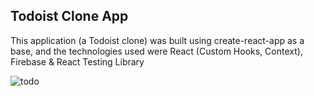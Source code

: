## Todoist Clone App
This application (a Todoist clone) was built using create-react-app as a base, and the technologies used were React (Custom Hooks, Context), Firebase & React Testing Library

![todo](https://user-images.githubusercontent.com/44022000/69908392-87359e80-13e8-11ea-96eb-784fcc67c397.png)

